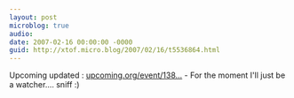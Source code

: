 ```yaml
---
layout: post
microblog: true
audio: 
date: 2007-02-16 00:00:00 -0000
guid: http://xtof.micro.blog/2007/02/16/t5536864.html
---
```

Upcoming updated : [upcoming.org/event/138...](http://upcoming.org/event/138806/) - For the moment I'll just be a watcher.... sniff :) 
